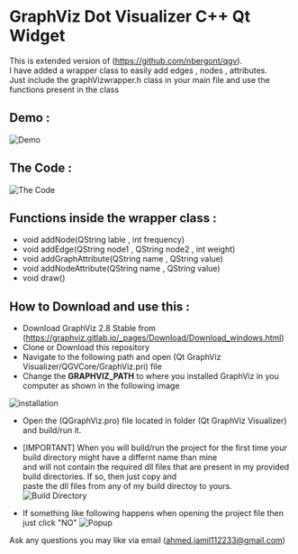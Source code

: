 GraphViz Dot Visualizer C++ Qt Widget
=====================================

This is extended version of (https://github.com/nbergont/qgv).<br/>
I have added a wrapper class to easily add edges , nodes , attributes.<br/> 
Just include the graphVizwrapper.h class in your main file and use the functions present in the class 

Demo :
------

![Demo](https://i.imgur.com/fjLzahn.png)

The Code :
----------

![The Code](https://i.imgur.com/tQnhllJ.png)

Functions inside the wrapper class :
------------------------------------

* void addNode(QString lable , int frequency)
* void addEdge(QString node1 , QString node2 , int weight)
* void addGraphAttribute(QString name , QString value)
* void addNodeAttribute(QString name , QString value)
* void draw()


How to Download and use this :
------------------------------

* Download GraphViz 2.8 Stable from (https://graphviz.gitlab.io/_pages/Download/Download_windows.html)
* Clone or Download this repository
* Navigate to the following path and open (Qt GraphViz Visualizer/QGVCore/GraphViz.pri) file
* Change the **GRAPHVIZ_PATH** to where you installed GraphViz in you computer as shown in the following image

![installation](https://i.imgur.com/ocJd7vL.png)

* Open the (QGraphViz.pro) file located in folder (Qt GraphViz Visualizer) and build/run it.
* [IMPORTANT] When you will build/run the project for the first time your build directory might have a differnt name than mine <br/>
and will not contain the required dll files that are present in my provided build directories. If so, then just copy and <br/>
paste the dll files from any of my build directoy to yours.
![Build Directory](https://i.imgur.com/BGOOD8p.png)

* If something like following happens when opening the project file then just click "NO"
![Popup](https://i.imgur.com/QQTJzdM.png)

Ask any questions you may like via email (ahmed.jamil112233@gmail.com)



